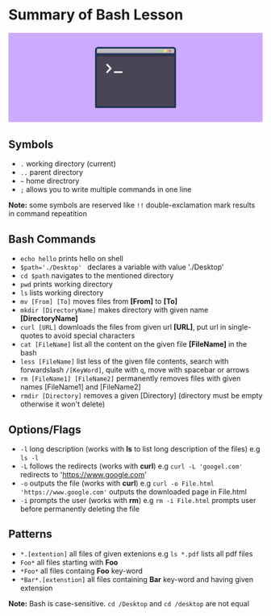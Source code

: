 
Summary of Bash Lesson
======================

![](bash-header.png)

## Symbols
 - ```.``` working directory (current) 
 - ```..``` parent directory
 - ```~``` home directrory
 - ```;``` allows you to write multiple commands in one line

__Note:__ some symbols are reserved like ```!!``` double-exclamation mark results in command repeatition

## Bash Commands
 - ```echo hello``` prints hello on shell
 - ```$path='./Desktop' ``` declares a variable with value './Desktop'  
 - ```cd $path``` navigates to the mentioned directory
 - ```pwd``` prints working directory
 - ```ls``` lists working directory
 - ```mv [From] [To]``` moves files from __[From]__ to __[To]__
 - ```mkdir [DirectoryName]``` makes directory with given name __[DirectoryName]__
 - ```curl [URL]``` downloads the files from given url __[URL]__, put url in single-quotes to avoid special characters
 - ```cat [FileName]``` list all the content on the given file __[FileName]__ in the bash
 - ```less [FileName]``` list less of the given file contents, search with forwardslash ```/[KeyWord]```, quite with ```q```, move with spacebar or arrows 
 - ```rm [FileName1] [FileName2]``` permanently removes files with given names [FileName1] and [FileName2]
 - ```rmdir [Directory]``` removes a given [Directory] (directory must be empty otherwise it won't delete)
 
## Options/Flags
 - ```-l``` long description (works with __ls__ to list long description of the files) e.g ```ls -l```
 - ```-L``` follows the redirects (works with __curl__) e.g ```curl -L 'googel.com'``` redirects to 'https://www.google.com'
 - ```-o``` outputs the file (works with __curl__) e.g ```curl -o File.html 'https://www.google.com'``` outputs the downloaded page in File.html
 - ```-i``` prompts the user (works with __rm__) e.g ```rm -i File.html``` prompts user before permanently deleting the file
## Patterns
 - ```*.[extention]``` all files of given extenions e.g ```ls *.pdf``` lists all pdf files
 - ```Foo*``` all files starting with __Foo__
 - ```*Foo*``` all files containg __Foo__ key-word
 - ```*Bar*.[extenstion]``` all files containing __Bar__ key-word and having given extension 

__Note:__ Bash is case-sensitive. ```cd /Desktop``` and ```cd /desktop``` are not equal 
